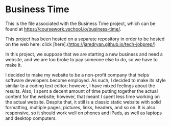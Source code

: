 # Business Time

This is the file associated with the Business Time project, which can be found at https://coursework.vschool.io/business-time/.

This project has been hosted on a separate repository in order to be hosted on the web here: click [here].(https://jaredryan.github.io/tech-jobprep/)

In this project, we suppose that we are starting a new business and need a website, and we are too broke to pay someone else to do, so we have to make it.

I decided to make my website to be a non-profit company that helps software developers become employed. As such, I decided to make its style similar to a coding text editor; however, I have mixed feelings about the results. Also, I spent a decent amount of time putting together the actual content for the website; however, that meant I spent less time working on the actual website. Despite that, it still is a classic static website with solid formatting, multiple pages, pictures, links, headers, and so on. It is also responsive, so it should work well on phones and iPads, as well as laptops and desktop computers.
